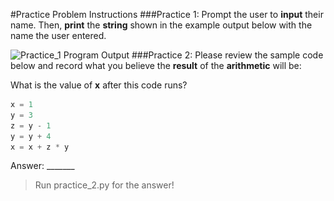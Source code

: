 #Practice Problem Instructions
###Practice 1:
Prompt the user to **input** their name. Then, **print** the **string** shown in the example output below with the name the user entered.

![Practice_1 Program Output](\.\output_1.png)
###Practice 2:
Please review the sample code below and record what you believe the **result** of the **arithmetic** will be:

What is the value of **x** after this code runs?
```python
x = 1
y = 3
z = y - 1
y = y + 4
x = x + z * y
```

Answer: _______
> Run practice_2.py for the answer!
